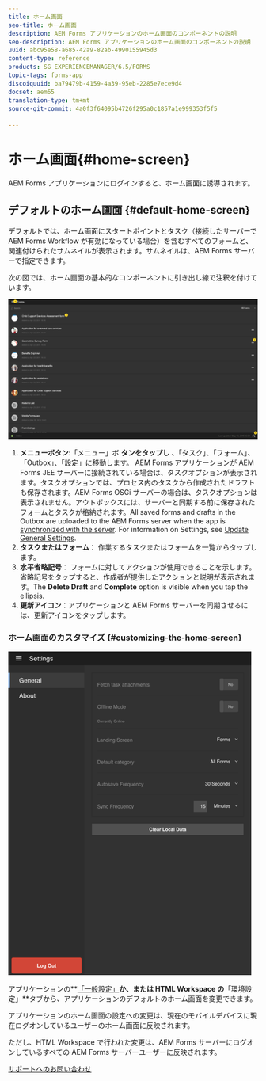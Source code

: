 ```yaml
---
title: ホーム画面
seo-title: ホーム画面
description: AEM Forms アプリケーションのホーム画面のコンポーネントの説明
seo-description: AEM Forms アプリケーションのホーム画面のコンポーネントの説明
uuid: abc95e58-a685-42a9-82ab-4990155945d3
content-type: reference
products: SG_EXPERIENCEMANAGER/6.5/FORMS
topic-tags: forms-app
discoiquuid: ba79479b-4159-4a39-95eb-2285e7ece9d4
docset: aem65
translation-type: tm+mt
source-git-commit: 4a0f3f64095b4726f295a0c1857a1e999353f5f5

---
```



# ホーム画面{#home-screen}

AEM Forms アプリケーションにログインすると、ホーム画面に誘導されます。

## デフォルトのホーム画面 {#default-home-screen}

デフォルトでは、ホーム画面にスタートポイントとタスク（接続したサーバーで AEM Forms Workflow が有効になっている場合）を含むすべてのフォームと、関連付けられたサムネイルが表示されます。サムネイルは、AEM Forms サーバーで指定できます。

次の図では、ホーム画面の基本的なコンポーネントに引き出し線で注釈を付けています。

![フォームアプリケーションのホーム画面](assets/home-screen-1.png)

<!--Click to enlarge

![home-screen-1-1](assets/home-screen-1-1.png)-->

1. **メニューボタン**:「メニュー」ボ **タンをタップし** 、「タスク」、「フォーム」、「Outbox」、「設定」に移動します。 AEM Forms アプリケーションが AEM Forms JEE サーバーに接続されている場合は、タスクオプションが表示されます。タスクオプションでは、プロセス内のタスクから作成されたドラフトも保存されます。AEM Forms OSGi サーバーの場合は、タスクオプションは表示されません。アウトボックスには、サーバーと同期する前に保存されたフォームとタスクが格納されます。All saved forms and drafts in the Outbox are uploaded to the AEM Forms server when the app is [synchronized with the server](../../forms/using/sync-app.md). For information on Settings, see [Update General Settings](../../forms/using/update-general-settings.md).
1. **タスクまたはフォーム**： 作業するタスクまたはフォームを一覧からタップします。
1. **水平省略記号**： フォームに対してアクションが使用できることを示します。省略記号をタップすると、作成者が提供したアクションと説明が表示されます。The **Delete Draft** and **Complete** option is visible when you tap the ellipsis.
1. **更新アイコン**：アプリケーションと AEM Forms サーバーを同期させるには、更新アイコンをタップします。

### ホーム画面のカスタマイズ {#customizing-the-home-screen}

![一般的な設定](assets/gen-settings.png)

アプリケーションの&#x200B;**[「一般設定」](../../forms/using/update-general-settings.md)**か、または HTML Workspace の&#x200B;**「環境設定」**タブから、アプリケーションのデフォルトのホーム画面を変更できます。

アプリケーションのホーム画面の設定への変更は、現在のモバイルデバイスに現在ログオンしているユーザーのホーム画面に反映されます。

ただし、HTML Workspace で行われた変更は、AEM Forms サーバーにログオンしているすべての AEM Forms サーバーユーザーに反映されます。

[サポートへのお問い合わせ](https://www.adobe.com/account/sign-in.supportportal.html)
